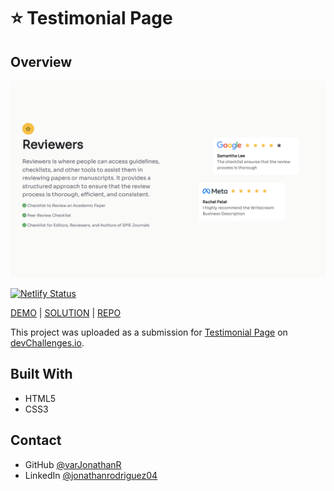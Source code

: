 # ⭐ Testimonial Page

## Overview

![Testimonial Page preview](https://github.com/varJonathanR/testimonial-page/blob/main/assets/testimonial-page_preview.png)

[![Netlify Status](https://api.netlify.com/api/v1/badges/95ce5c73-8d6a-4973-bcc1-6da20c5aa8a1/deploy-status)](https://app.netlify.com/sites/testimonial-page-varjonathanr/deploys)

[DEMO](https://testimonial-page-varjonathanr.netlify.app/) | [SOLUTION](https://devchallenges.io/solution/1998) | [REPO](https://github.com/varJonathanR/testimonial-page)

This project was uploaded as a submission for [Testimonial Page](https://devchallenges.io/challenge/29) on [devChallenges.io](https://devchallenges.io/).

## Built With

- HTML5
- CSS3

## Contact

- GitHub [@varJonathanR](https://github.com/varJonathanR)
- LinkedIn [@jonathanrodriguez04](https://www.linkedin.com/in/jonathanrodriguez04)